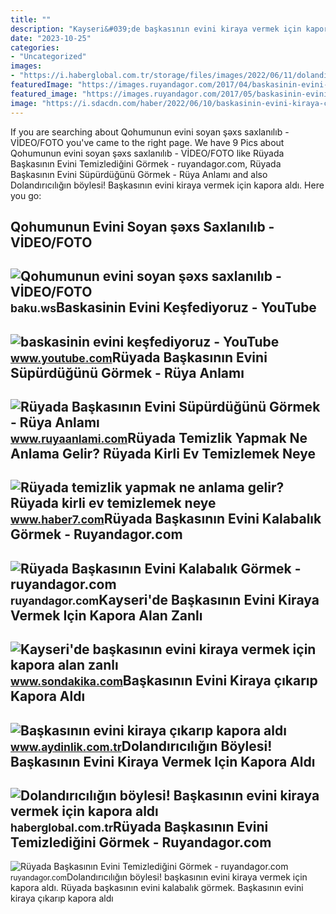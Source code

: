 ```yaml
---
title: ""
description: "Kayseri&#039;de başkasının evini kiraya vermek için kapora alan zanlı"
date: "2023-10-25"
categories:
- "Uncategorized"
images:
- "https://i.haberglobal.com.tr/storage/files/images/2022/06/11/dolandiriciligin-boylesi-baskasinin-evini-kiraya-vermek-icin-kapora-aldi-BVNR.jpg"
featuredImage: "https://images.ruyandagor.com/2017/04/baskasinin-evini-temizledigini-gormek-0134.jpg"
featured_image: "https://images.ruyandagor.com/2017/05/baskasinin-evini-kalabalik-gormek-0011.jpg"
image: "https://i.sdacdn.com/haber/2022/06/10/baskasinin-evini-kiraya-cikarip-kapora-aldi-15007670_osd.jpg"
---
```


If you are searching about Qohumunun evini soyan şəxs saxlanılıb - VİDEO/FOTO you've came to the right page. We have 9 Pics about Qohumunun evini soyan şəxs saxlanılıb - VİDEO/FOTO like Rüyada Başkasının Evini Temizlediğini Görmek - ruyandagor.com, Rüyada Başkasının Evini Süpürdüğünü Görmek - Rüya Anlamı and also Dolandırıcılığın böylesi! Başkasının evini kiraya vermek için kapora aldı. Here you go:

Qohumunun Evini Soyan şəxs Saxlanılıb - VİDEO/FOTO
--------------------------------------------------

 ![Qohumunun evini soyan şəxs saxlanılıb - VİDEO/FOTO](https://baku.ws/uploads/posts/2021-12/1640673537_maxresdefault.jpg) <small>baku.ws</small>Baskasinin Evini Keşfediyoruz - YouTube
---------------------------------------

 ![baskasinin evini keşfediyoruz - YouTube](https://i.ytimg.com/vi/JXhwz5soDkQ/maxresdefault.jpg?sqp=-oaymwEmCIAKENAF8quKqQMa8AEB-AH-CYAC0AWKAgwIABABGGUgUShdMA8=&rs=AOn4CLCPDwSdvRcORMR_zBvNLbRJqIGrlw) <small>www.youtube.com</small>Rüyada Başkasının Evini Süpürdüğünü Görmek - Rüya Anlamı
--------------------------------------------------------

 ![Rüyada Başkasının Evini Süpürdüğünü Görmek - Rüya Anlamı](https://www.ruyaanlami.com/images/dream/content/8/ruyada-baskasinin-ruya-anlatmasi.webp) <small>www.ruyaanlami.com</small>Rüyada Temizlik Yapmak Ne Anlama Gelir? Rüyada Kirli Ev Temizlemek Neye
-----------------------------------------------------------------------

 ![Rüyada temizlik yapmak ne anlama gelir? Rüyada kirli ev temizlemek neye](https://i20.haber7.net/resize/1280x720/haber/haber7/photos/2022/06/ruyada_temizlik_yapmak_ne_demek_ruyada_baskasinin_evini_temizlemek_neye_isaret_eder_1644388068_4207.jpg) <small>www.haber7.com</small>Rüyada Başkasının Evini Kalabalık Görmek - Ruyandagor.com
---------------------------------------------------------

 ![Rüyada Başkasının Evini Kalabalık Görmek - ruyandagor.com](https://images.ruyandagor.com/2017/05/baskasinin-evini-kalabalik-gormek-0011.jpg) <small>ruyandagor.com</small>Kayseri'de Başkasının Evini Kiraya Vermek Için Kapora Alan Zanlı
----------------------------------------------------------------

 ![Kayseri'de başkasının evini kiraya vermek için kapora alan zanlı](https://i.sdacdn.com/haber/2022/06/10/baskasinin-evini-kiraya-cikarip-kapora-aldi-15007670_osd.jpg) <small>www.sondakika.com</small>Başkasının Evini Kiraya çıkarıp Kapora Aldı
-------------------------------------------

 ![Başkasının evini kiraya çıkarıp kapora aldı](https://img.aydinlik.com.tr/rcman/Cw1280h720q95gc/storage/files/images/2022/06/10/baskasinin-evini-kiraya-cikarip-kapora-aldi-PpMO.jpg) <small>www.aydinlik.com.tr</small>Dolandırıcılığın Böylesi! Başkasının Evini Kiraya Vermek Için Kapora Aldı
-------------------------------------------------------------------------

 ![Dolandırıcılığın böylesi! Başkasının evini kiraya vermek için kapora aldı](https://i.haberglobal.com.tr/storage/files/images/2022/06/11/dolandiriciligin-boylesi-baskasinin-evini-kiraya-vermek-icin-kapora-aldi-BVNR.jpg) <small>haberglobal.com.tr</small>Rüyada Başkasının Evini Temizlediğini Görmek - Ruyandagor.com
-------------------------------------------------------------

 ![Rüyada Başkasının Evini Temizlediğini Görmek - ruyandagor.com](https://images.ruyandagor.com/2017/04/baskasinin-evini-temizledigini-gormek-0134.jpg) <small>ruyandagor.com</small>Dolandırıcılığın böylesi! başkasının evini kiraya vermek için kapora aldı. Rüyada başkasının evini kalabalık görmek. Başkasının evini kiraya çıkarıp kapora aldı
